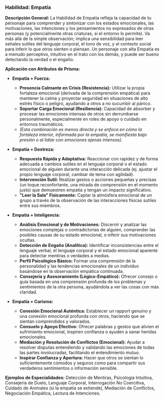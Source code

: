 ### Habilidad: Empatía

**Descripción General:**
La Habilidad de Empatía refleja la capacidad de tu personaje para comprender y sintonizar con los estados emocionales, las motivaciones, las intenciones y los pensamientos no expresados de otras personas (y potencialmente otras criaturas, si el entorno lo permite). Va más allá de la simple observación; implica una sensibilidad para leer señales sutiles del lenguaje corporal, el tono de voz, y el contexto social para inferir lo que otros sienten o piensan. Un personaje con alta Empatía es a menudo perceptivo, intuitivo en el trato con los demás, y puede ser bueno detectando la verdad o el engaño.

**Aplicación con Atributos de Prisma:**

*   **Empatía + Fuerza:**
    *   **Presencia Calmante en Crisis (Resistencia):** Utilizar la propia fortaleza emocional (derivada de la comprensión empática) para mantener la calma y proyectar seguridad en situaciones de alto estrés físico o peligro, ayudando a otros a no sucumbir al pánico.
    *   **Soportar Carga Emocional (Resiliencia):** Capacidad de absorber y procesar las emociones intensas de otros sin derrumbarse personalmente, especialmente en roles de apoyo o cuidado en entornos traumáticos.
    *   *(Esta combinación es menos directa y se enfoca en cómo la fortaleza interior, informada por la empatía, se manifiesta bajo presión o al lidiar con emociones ajenas intensas).*

*   **Empatía + Destreza:**
    *   **Respuesta Rápida y Adaptativa:** Reaccionar con rapidez y de forma adecuada a cambios sutiles en el lenguaje corporal o el estado emocional de alguien durante una interacción delicada (ej. ajustar el propio lenguaje corporal, cambiar de tema con agilidad).
    *   **Intervención Sutil:** Realizar gestos o acciones pequeñas y precisas (un toque reconfortante, una mirada de comprensión en el momento justo) que demuestren empatía y tengan un impacto significativo.
    *   **"Leer la Sala" Físicamente:** Captar la atmósfera emocional de un grupo a través de la observación de las interacciones físicas sutiles entre sus miembros.

*   **Empatía + Inteligencia:**
    *   **Análisis Emocional y de Motivaciones:** Discernir y analizar las emociones complejas o contradictorias de alguien, comprender las posibles causas de su estado emocional, o inferir sus motivaciones ocultas.
    *   **Detección de Engaño (Analítica):** Identificar inconsistencias entre el lenguaje verbal, el lenguaje corporal y el estado emocional aparente para detectar mentiras o verdades a medias.
    *   **Perfil Psicológico Básico:** Formar una comprensión de la personalidad y las tendencias emocionales de un individuo basándose en la observación empática continuada.
    *   **Consejería y Asesoramiento (Lógico-Empático):** Ofrecer consejo o guía basada en una comprensión profunda de los problemas y sentimientos de la otra persona, ayudándola a ver las cosas con más claridad.

*   **Empatía + Carisma:**
    *   **Conexión Emocional Auténtica:** Establecer un rapport genuino y una conexión emocional profunda con otros, haciendo que se sientan comprendidos y valorados.
    *   **Consuelo y Apoyo Efectivo:** Ofrecer palabras y gestos que alivien el sufrimiento emocional, inspiren confianza o ayuden a sanar heridas emocionales.
    *   **Mediación y Resolución de Conflictos (Emocional):** Ayudar a resolver disputas entendiendo y validando las emociones de todas las partes involucradas, facilitando el entendimiento mutuo.
    *   **Inspirar Confianza y Apertura:** Hacer que otros se sientan lo suficientemente cómodos y seguros como para compartir sus verdaderos sentimientos o información sensible.

**Ejemplos de Especialidades:**
Detección de Mentiras, Psicología Intuitiva, Consejería de Duelo, Lenguaje Corporal, Interrogación No Coercitiva, Cuidado de Animales (si la empatía se extiende), Mediación de Conflictos, Negociación Empática, Lectura de Intenciones.
